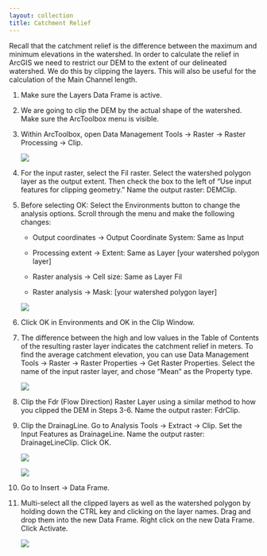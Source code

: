 ```yaml
---
layout: collection
title: Catchment Relief
---
```


Recall that the catchment relief is the difference between the maximum and minimum elevations in the watershed. In order to calculate the relief in ArcGIS we need to restrict our DEM to the extent of our delineated watershed. We do this by clipping the layers. This will also be useful for the calculation of the Main Channel length.

1. Make sure the Layers Data Frame is active. 

2. We are going to clip the DEM by the actual shape of the watershed. Make sure the ArcToolbox menu is visible. 

3. Within ArcToolbox, open Data Management Tools &#8594; Raster &#8594; Raster Processing &#8594; Clip. 

    <a href="{{ site.url }}/pictures/Relief0.png"><img src="{{ site.url }}/pictures/Relief0.png"></a>

4. For the input raster, select the Fil raster. Select the watershed polygon layer as the output extent. Then check the box to the left of “Use input features for clipping geometry.” Name the output raster:  DEMClip.
 
5. Before selecting OK: Select the Environments button to change the analysis options. Scroll through the menu and make the following changes:

    - Output coordinates &#8594; Output Coordinate System: Same as Input

    - Processing extent &#8594; Extent: Same as Layer [your watershed polygon layer]

    - Raster analysis &#8594; Cell size: Same as Layer Fil

    - Raster analysis &#8594; Mask: [your watershed polygon layer]

    <a href="{{ site.url }}/pictures/Relief1.png"><img src="{{ site.url }}/pictures/Relief1.png"></a>

6. Click OK in Environments and OK in the Clip Window.

7. The difference between the high and low values in the Table of Contents of the resulting raster layer indicates the catchment relief in meters. To find the average catchment elevation, you can use Data Management Tools &#8594; Raster &#8594; Raster Properties &#8594; Get Raster Properties. Select the name of the input raster layer, and chose “Mean” as the Property type.
 
    <a href="{{ site.url }}/pictures/Relief2.png"><img src="{{ site.url }}/pictures/Relief2.png"></a>

8. Clip the Fdr (Flow Direction) Raster Layer using a similar method to how you clipped the DEM in Steps 3-6. Name the output raster: FdrClip.

9. Clip the DrainagLine. Go to Analysis Tools &#8594; Extract &#8594; Clip. Set the Input Features as DrainageLine. Name the output raster: DrainageLineClip. Click OK.

    <a href="{{ site.url }}/pictures/Relief3.png"><img src="{{ site.url }}/pictures/Relief3.png"></a>

    <a href="{{ site.url }}/pictures/Relief4.png"><img src="{{ site.url }}/pictures/Relief4.png"></a>

10. Go to Insert &#8594; Data Frame. 

11. Multi-select all the clipped layers as well as the watershed polygon by holding down the CTRL key and clicking on the layer names. Drag and drop them into the new Data Frame.  Right click on the new Data Frame. Click Activate. 

    <a href="{{ site.url }}/pictures/Relief4.png"><img src="{{ site.url }}/pictures/Relief5.png"></a>
